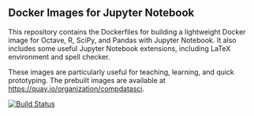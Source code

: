 ## Docker Images for Jupyter Notebook

This repository contains the Dockerfiles for building a lightweight Docker image for Octave, R, SciPy, and Pandas  with Jupyter Notebook. It also includes some useful Jupyter Notebook extensions, including LaTeX environment and spell checker.

These images are particularly useful for teaching, learning, and quick prototyping. The prebuilt images are available at <https://quay.io/organization/compdatasci>.

[![Build Status](https://travis-ci.org/compdatasci/dockerfiles.svg?branch=master)](https://travis-ci.org/compdatasci/dockerfiles)
